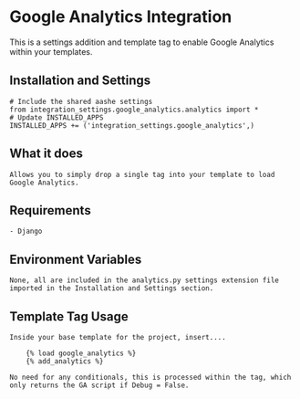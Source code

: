 # Google Analytics Integration

This is a settings addition and template tag to enable Google Analytics
within your templates.

## Installation and Settings

    # Include the shared aashe settings
    from integration_settings.google_analytics.analytics import *
    # Update INSTALLED_APPS
    INSTALLED_APPS += ('integration_settings.google_analytics',)

## What it does

    Allows you to simply drop a single tag into your template to load
    Google Analytics.

## Requirements

    - Django

## Environment Variables

    None, all are included in the analytics.py settings extension file
    imported in the Installation and Settings section.

## Template Tag Usage

    Inside your base template for the project, insert....
    
        {% load google_analytics %}
        {% add_analytics %}
    
    No need for any conditionals, this is processed within the tag, which
    only returns the GA script if Debug = False.